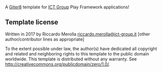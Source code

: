 A [Giter8][g8] template for [ICT Group][ict] Play Framework applications!

Template license
----------------
Written in 2017 by Riccardo Merolla <riccardo.merolla@ict-group.it>
[other author/contributor lines as appropriate]

To the extent possible under law, the author(s) have dedicated all copyright and related
and neighboring rights to this template to the public domain worldwide.
This template is distributed without any warranty. See <http://creativecommons.org/publicdomain/zero/1.0/>.

[g8]: http://www.foundweekends.org/giter8/
[ict]: http://www.ict-group.it/
